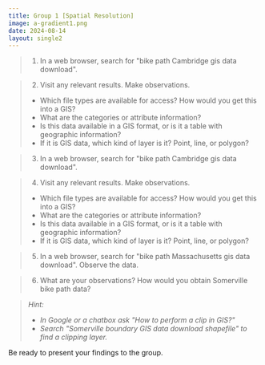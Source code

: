 ```yaml
---
title: Group 1 [Spatial Resolution]
image: a-gradient1.png
date: 2024-08-14
layout: single2
---
```


>1. In a web browser, search for "bike path Cambridge gis data download".

>2. Visit any relevant results. Make observations.
>- Which file types are available for access? How would you get this into a GIS?
>- What are the categories or attribute information?
>- Is this data available in a GIS format, or is it a table with geographic information?
>- If it is GIS data, which kind of layer is it? Point, line, or polygon? 

>3. In a web browser, search for "bike path Cambridge gis data download".

>4. Visit any relevant results. Make observations.
>- Which file types are available for access? How would you get this into a GIS?
>- What are the categories or attribute information?
>- Is this data available in a GIS format, or is it a table with geographic information?
>- If it is GIS data, which kind of layer is it? Point, line, or polygon? 

>5. In a web browser, search for "bike path Massachusetts gis data download". Observe the data.

>6. What are your observations? How would you obtain Somerville bike path data?

>*Hint:*
>
>- *In Google or a chatbox ask "How to perform a clip in GIS?"*
>- *Search "Somerville boundary GIS data download shapefile" to find a clipping layer.*

Be ready to present your findings to the group.


